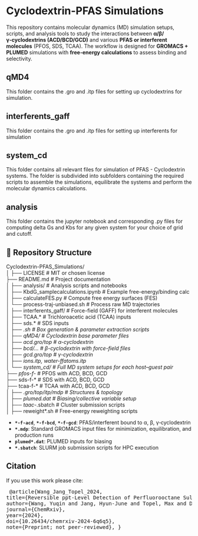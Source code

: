 # Cyclodextrin-PFAS Simulations


This repository contains molecular dynamics (MD) simulation setups, scripts, and analysis tools to study the interactions between **α/β/γ‑cyclodextrins (ACD/BCD/GCD)** and various **PFAS or interferent molecules** (PFOS, SDS, TCAA).   The workflow is designed for **GROMACS + PLUMED** simulations with **free‑energy calculations** to assess binding and selectivity. <br />

## qMD4
This folder contains the .gro and .itp files for setting up cyclodextrins for simulation.   <br />

## interferents_gaff
This folder contains the .gro and .itp files for setting up interferents for simulation <br />

## system_cd 

This folder contains all relevant files for simulation of PFAS - Cyclodextrin systems. The folder is subdivided into subfolders containing the required scripts to assemble the simulations, equilibrate the systems and perform the molecular dynamics calculations.  <br />

## analysis

This folder contains the jupyter notebook and corresponding .py files for computing delta Gs and Kbs for any given system for your choice of grid and cutoff.


## 📂 Repository Structure
Cyclodextrin-PFAS_Simulations/<br />
│
├── LICENSE              # MIT or chosen license<br />
├── README.md            # Project documentation<br />
│
├── analysis/            # Analysis scripts and notebooks<br />
│   ├── KbdG_samplecalculations.ipynb  # Example free-energy/binding calc<br />
│   ├── calculateFES.py                 # Compute free energy surfaces (FES)<br />
│   └── process-traj-unbiased.sh        # Process raw MD trajectories<br />
│
├── interferents_gaff/   # Force-field (GAFF) for interferent molecules<br />
│   ├── TCAA.*           # Trichloroacetic acid (TCAA) inputs<br />
│   ├── sds.*            # SDS inputs<br />
│   ├── *.sh             # Box generation & parameter extraction scripts<br />
│
├── qMD4/                # Cyclodextrin base parameter files<br />
│   ├── acd.gro/top      # α-cyclodextrin<br />
│   ├── bcd/...          # β-cyclodextrin with force-field files<br />
│   ├── gcd.gro/top      # γ-cyclodextrin<br />
│   ├── ions.itp, water-ffatoms.itp<br />
│
└── system_cd/           # Full MD system setups for each host–guest pair<br />
    ├── pfos-f-*         # PFOS with ACD, BCD, GCD<br />
    ├── sds-f-*          # SDS with ACD, BCD, GCD<br />
    ├── tcaa-f-*         # TCAA with ACD, BCD, GCD<br />
    │   ├── *.gro/top/itp/mdp         # Structures & topology<br />
    │   ├── plumed.dat               # Biasing/collective variable setup<br />
    │   ├── taac-*.sbatch            # Cluster submission scripts<br />
    │   ├── reweight*.sh             # Free-energy reweighting scripts<br />


- **`*-f-acd`**, **`*-f-bcd`**, **`*-f-gcd`**: PFAS/interferent bound to α, β, γ‑cyclodextrin  <br />
- **`*.mdp`**: Standard GROMACS input files for minimization, equilibration, and production runs  <br />
- **`plumed*.dat`**: PLUMED inputs for biasing<br />
- **`*.sbatch`**: SLURM job submission scripts for HPC execution  <br />



## Citation

If you use this work please cite: <br />

<pre> @article{Wang_Jang_Topel_2024, <br />title={Reversible ppt-Level Detection of Perfluorooctane Sulfonic Acid in Tap Water using Field-Effect Transistor Sensors}, <br />author={Wang, Yuqin and Jang, Hyun-June and Topel, Max and Dasetty, Siva and Liu, Yining and Ateia, Mohamed and Tam, Aaron and Rozyyev, Vepa and Ouyang, Ellie and Zhuang, Wen and et al.},<br />journal={ChemRxiv}, <br />year={2024}, <br />doi={10.26434/chemrxiv-2024-6q6q5}, <br />note={Preprint; not peer-reviewed}, } </pre>


